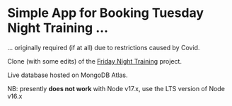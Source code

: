 # Simple App for Booking Tuesday Night Training ...

... originally required (if at all) due to restrictions caused by Covid.

Clone (with some edits) of the [Friday Night Training](https://github.com/domwakeling/bowles-friday-training) project.

Live database hosted on MongoDB Atlas.

NB: presently **does not work** with Node v17.x, use the LTS version of Node v16.x